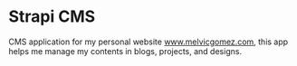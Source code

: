 # Strapi CMS

CMS application for my personal website www.melvicgomez.com, this app helps me manage my contents in blogs, projects, and designs.
